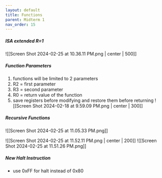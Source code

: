 ```yaml
---
layout: default
title: Functions
parent: Midterm 1
nav_order: 15
---
```

##### ISA extended R=1
![[Screen Shot 2024-02-25 at 10.36.11 PM.png | center | 500]]
##### Function Parameters
1. functions will be limited to 2 parameters
2. R2 = first parameter
3. R3 = second parameter
4. R0 = return value of the function
5. save registers before modifying and restore them before returning
![[Screen Shot 2024-02-18 at 9.59.09 PM.png | center | 300]]
##### Recursive Functions
![[Screen Shot 2024-02-25 at 11.05.33 PM.png]]

![[Screen Shot 2024-02-25 at 11.52.11 PM.png | center | 200]]
![[Screen Shot 2024-02-25 at 11.51.26 PM.png]]
##### New Halt Instruction
- use 0xFF for halt instead of 0x80